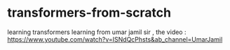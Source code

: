 # transformers-from-scratch
learning transformers 
learning from umar jamil sir , the video :
https://www.youtube.com/watch?v=ISNdQcPhsts&ab_channel=UmarJamil
